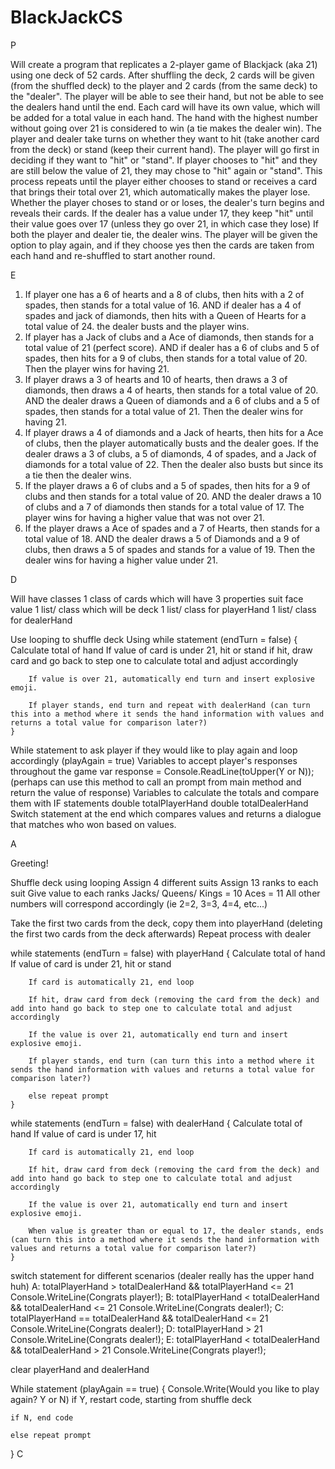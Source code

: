 # BlackJackCS
P

Will create a program that replicates a 2-player game of Blackjack (aka 21) using one deck of 52 cards. After shuffling the deck, 
2 cards will be given (from the shuffled deck) to the player and 2 cards (from the same deck) to the "dealer". The player will be able to see their hand, but not be able to see the dealers hand until the end.
Each card will have its own value, which will be added for a total value in each hand. The hand with the highest number without going over 21 is considered to win (a tie makes the dealer win). The player and dealer take turns on whether they want to hit (take another card from the deck) or stand (keep their current hand).
The player will go first in deciding if they want to "hit" or "stand". If player chooses to "hit" and they are still below the value of 21, they may chose to "hit" again or "stand". This process repeats until the player either chooses to stand or receives a card that brings their total over 21, which automatically makes the player lose. 
Whether the player choses to stand or or loses, the dealer's turn begins and reveals their cards. If the dealer has a value under 17, they keep "hit" until their value goes over 17 (unless they go over 21, in which case they lose)
If both the player and dealer tie, the dealer wins. 
The player will be given the option to play again, and if they choose yes then the cards are taken from each hand and re-shuffled to start another round.

E

1. If player one has a 6 of hearts and a 8 of clubs, then hits with a 2 of spades, then stands for a total value of 16. AND if dealer has a 4 of spades and jack of diamonds, 
    then hits with a Queen of Hearts for a total value of 24. the dealer busts and the player wins.
2. If player has a Jack of clubs and a Ace of diamonds, then stands for a total value of 21 (perfect score). AND if dealer has a 6 of clubs and 5 of spades, 
    then hits for a 9 of clubs, then stands for a total value of 20. Then the player wins for having 21. 
3. If player draws a 3 of hearts and 10 of hearts, then draws a 3 of diamonds, then draws a 4 of hearts, then stands for a total value of 20. AND the dealer draws a Queen of diamonds
    and a 6 of clubs and a 5 of spades, then stands for a total value of 21. Then the dealer wins for having 21.
4. If player draws a 4 of diamonds and a Jack of hearts, then hits for a Ace of clubs, then the player automatically busts and the dealer goes. If the dealer draws a 3 of clubs,
    a 5 of diamonds, 4 of spades, and a Jack of diamonds for a total value of 22. Then the dealer also busts but since its a tie then the dealer wins.
5. If the player draws a 6 of clubs and a 5 of spades, then hits for a 9 of clubs and then stands for a total value of 20. AND the dealer draws a 10 of clubs and a 7 of diamonds
    then stands for a total value of 17. The player wins for having a higher value that was not over 21. 
6. If the player draws a Ace of spades and a 7 of Hearts, then stands for a total value of 18. AND the dealer draws a 5 of Diamonds and a 9 of clubs, then draws a 5 of spades
    and stands for a value of 19. Then the dealer wins for having a higher value under 21.

D

Will have classes
    1 class of cards which will have 3 properties
        suit
        face
        value
    1 list/ class which will be deck
    1 list/ class for playerHand
    1 list/ class for dealerHand

Use looping to shuffle deck
Using while statement (endTurn = false)
    { Calculate total of hand
        If value of card is under 21, hit or stand
        if hit, draw card and go back to step one to calculate total and adjust accordingly
        
        If value is over 21, automatically end turn and insert explosive emoji.

        If player stands, end turn and repeat with dealerHand (can turn this into a method where it sends the hand information with values and returns a total value for comparison later?)
    }
While statement to ask player if they would like to play again and loop accordingly (playAgain = true)
Variables to accept player's responses throughout the game
    var response = Console.ReadLine(toUpper(Y or N)); (perhaps can use this method to call an prompt from main method and return the value of response)
Variables to calculate the totals and compare them with IF statements
    double totalPlayerHand
    double totalDealerHand
Switch statement at the end which compares values and returns a dialogue that matches who won based on values.

A

Greeting!

Shuffle deck using looping
    Assign 4 different suits
    Assign 13 ranks to each suit
    Give value to each ranks
        Jacks/ Queens/ Kings = 10
        Aces = 11
        All other numbers will correspond accordingly (ie 2=2, 3=3, 4=4, etc...)

Take the first two cards from the deck, copy them into playerHand (deleting the first two cards from the deck afterwards)
    Repeat process with dealer

while statements (endTurn = false) with playerHand
    { Calculate total of hand
        If value of card is under 21, hit or stand

        If card is automatically 21, end loop

        If hit, draw card from deck (removing the card from the deck) and add into hand go back to step one to calculate total and adjust accordingly
        
        If the value is over 21, automatically end turn and insert explosive emoji.

        If player stands, end turn (can turn this into a method where it sends the hand information with values and returns a total value for comparison later?)
    
        else repeat prompt
    }

while statements (endTurn = false) with dealerHand
    { Calculate total of hand
        If value of card is under 17, hit

        If card is automatically 21, end loop

        If hit, draw card from deck (removing the card from the deck) and add into hand go back to step one to calculate total and adjust accordingly
        
        If the value is over 21, automatically end turn and insert explosive emoji.

        When value is greater than or equal to 17, the dealer stands, ends (can turn this into a method where it sends the hand information with values and returns a total value for comparison later?)
    }

switch statement for different scenarios (dealer really has the upper hand huh)
    A: totalPlayerHand > totalDealerHand && totalPlayerHand <= 21
        Console.WriteLine(Congrats player!);
    B: totalPlayerHand < totalDealerHand && totalDealerHand <= 21 
        Console.WriteLine(Congrats dealer!);
    C: totalPlayerHand == totalDealerHand && totalDealerHand <= 21
        Console.WriteLine(Congrats dealer!);
    D: totalPlayerHand > 21
        Console.WriteLine(Congrats dealer!);
    E: totalPlayerHand < totalDealerHand && totalDealerHand > 21
        Console.WriteLine(Congrats player!);

clear playerHand and dealerHand

While statement (playAgain == true)
{
    Console.Write(Would you like to play again? Y or N)
    if Y, restart code, starting from shuffle deck

    if N, end code

    else repeat prompt 
}
C